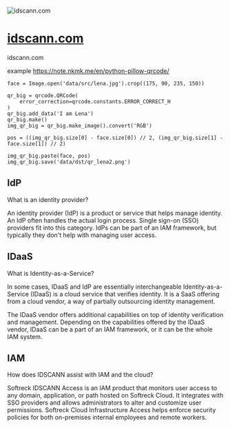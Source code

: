 ![idscann.com](https://logo.idscann.com/1/cover.png)

# [idscann.com](https://www.idscann.com/)
idscann.com


example
https://note.nkmk.me/en/python-pillow-qrcode/

    face = Image.open('data/src/lena.jpg').crop((175, 90, 235, 150))

    qr_big = qrcode.QRCode(
        error_correction=qrcode.constants.ERROR_CORRECT_H
    )
    qr_big.add_data('I am Lena')
    qr_big.make()
    img_qr_big = qr_big.make_image().convert('RGB')

    pos = ((img_qr_big.size[0] - face.size[0]) // 2, (img_qr_big.size[1] - face.size[1]) // 2)

    img_qr_big.paste(face, pos)
    img_qr_big.save('data/dst/qr_lena2.png')


## IdP

What is an identity provider?

An identity provider (IdP) is a product or service that helps manage identity. An IdP often handles the actual login process. Single sign-on (SSO) providers fit into this category. IdPs can be part of an IAM framework, but typically they don't help with managing user access.


## IDaaS

What is Identity-as-a-Service?

In some cases, IDaaS and IdP are essentially interchangeable
Identity-as-a-Service (IDaaS) is a cloud service that verifies identity. 
It is a SaaS offering from a cloud vendor, a way of partially outsourcing identity management.

The IDaaS vendor offers additional capabilities on top of identity verification and management. 
Depending on the capabilities offered by the IDaaS vendor, IDaaS can be a part of an IAM framework, or it can be the whole IAM system.


## IAM
How does IDSCANN assist with IAM and the cloud?

Softreck IDSCANN Access is an IAM product that monitors user access to any domain, application, or path hosted on Softreck Cloud. 
It integrates with SSO providers and allows administrators to alter and customize user permissions. 
Softreck Cloud Infrastructure Access helps enforce security policies for both on-premises internal employees and remote workers. 
